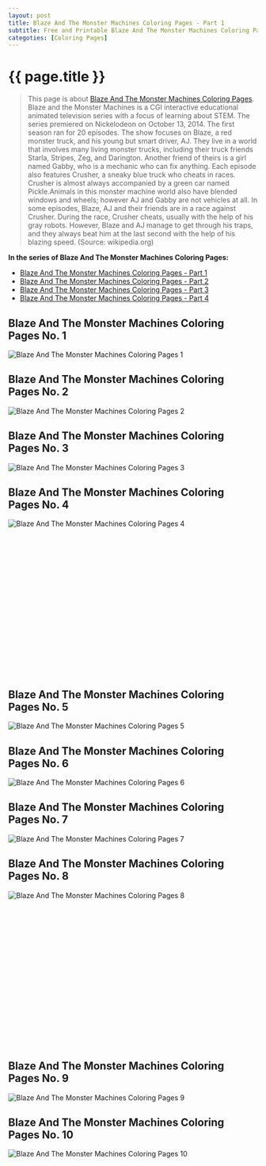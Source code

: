 ```yaml
---
layout: post
title: Blaze And The Monster Machines Coloring Pages - Part 1
subtitle: Free and Printable Blaze And The Monster Machines Coloring Pages - Part 1
categoties: [Coloring Pages]
---
```

{{ page.title }}
================
> This page is about [Blaze And The Monster Machines Coloring Pages](https://hoanghabelle.github.io/). Blaze and the Monster Machines is a CGI interactive educational animated television series with a focus of learning about STEM. The series premiered on Nickelodeon on October 13, 2014. The first season ran for 20 episodes. The show focuses on Blaze, a red monster truck, and his young but smart driver, AJ. They live in a world that involves many living monster trucks, including their truck friends Starla, Stripes, Zeg, and Darington. Another friend of theirs is a girl named Gabby, who is a mechanic who can fix anything. Each episode also features Crusher, a sneaky blue truck who cheats in races. Crusher is almost always accompanied by a green car named Pickle.Animals in this monster machine world also have blended windows and wheels; however AJ and Gabby are not vehicles at all. In some episodes, Blaze, AJ and their friends are in a race against Crusher. During the race, Crusher cheats, usually with the help of his gray robots. However, Blaze and AJ manage to get through his traps, and they always beat him at the last second with the help of his blazing speed. (Source: wikipedia.org)

**In the series of Blaze And The Monster Machines Coloring Pages:**

* [Blaze And The Monster Machines Coloring Pages - Part 1](https://hoanghabelle.github.io/2017/11/15/Blaze-And-The-Monster-Machines-Coloring-Pages-part-1.html)
* [Blaze And The Monster Machines Coloring Pages - Part 2](https://hoanghabelle.github.io/2017/11/15/Blaze-And-The-Monster-Machines-Coloring-Pages-part-2.html)
* [Blaze And The Monster Machines Coloring Pages - Part 3](https://hoanghabelle.github.io/2017/11/15/Blaze-And-The-Monster-Machines-Coloring-Pages-part-3.html)
* [Blaze And The Monster Machines Coloring Pages - Part 4](https://hoanghabelle.github.io/2017/11/15/Blaze-And-The-Monster-Machines-Coloring-Pages-part-4.html)
## Blaze And The Monster Machines Coloring Pages No. 1
![Blaze And The Monster Machines Coloring Pages 1](https://hoanghabelle.github.io/img1/Blaze-And-The-Monster-Machines-Coloring-Pages%20(1).jpg "Blaze And The Monster Machines Coloring Pages 1")

## Blaze And The Monster Machines Coloring Pages No. 2
![Blaze And The Monster Machines Coloring Pages 2](https://hoanghabelle.github.io/img1/Blaze-And-The-Monster-Machines-Coloring-Pages%20(2).jpg "Blaze And The Monster Machines Coloring Pages 2")

## Blaze And The Monster Machines Coloring Pages No. 3
![Blaze And The Monster Machines Coloring Pages 3](https://hoanghabelle.github.io/img1/Blaze-And-The-Monster-Machines-Coloring-Pages%20(3).jpg "Blaze And The Monster Machines Coloring Pages 3")

## Blaze And The Monster Machines Coloring Pages No. 4
![Blaze And The Monster Machines Coloring Pages 4](https://hoanghabelle.github.io/img1/Blaze-And-The-Monster-Machines-Coloring-Pages%20(4).jpg "Blaze And The Monster Machines Coloring Pages 4")

<script async src="//pagead2.googlesyndication.com/pagead/js/adsbygoogle.js"></script><!-- Texxtonly --><ins class="adsbygoogle" style="display:inline-block;width:336px;height:280px" data-ad-client="ca-pub-6753140515841889" data-ad-slot="3207852233"></ins><script>(adsbygoogle = window.adsbygoogle || []).push({}); </script>

## Blaze And The Monster Machines Coloring Pages No. 5
![Blaze And The Monster Machines Coloring Pages 5](https://hoanghabelle.github.io/img1/Blaze-And-The-Monster-Machines-Coloring-Pages%20(5).jpg "Blaze And The Monster Machines Coloring Pages 5")

## Blaze And The Monster Machines Coloring Pages No. 6
![Blaze And The Monster Machines Coloring Pages 6](https://hoanghabelle.github.io/img1/Blaze-And-The-Monster-Machines-Coloring-Pages%20(6).jpg "Blaze And The Monster Machines Coloring Pages 6")

## Blaze And The Monster Machines Coloring Pages No. 7
![Blaze And The Monster Machines Coloring Pages 7](https://hoanghabelle.github.io/img1/Blaze-And-The-Monster-Machines-Coloring-Pages%20(7).jpg "Blaze And The Monster Machines Coloring Pages 7")

## Blaze And The Monster Machines Coloring Pages No. 8
![Blaze And The Monster Machines Coloring Pages 8](https://hoanghabelle.github.io/img1/Blaze-And-The-Monster-Machines-Coloring-Pages%20(8).jpg "Blaze And The Monster Machines Coloring Pages 8")

<script async src="//pagead2.googlesyndication.com/pagead/js/adsbygoogle.js"></script><!-- Texxtonly --><ins class="adsbygoogle" style="display:inline-block;width:336px;height:280px" data-ad-client="ca-pub-6753140515841889" data-ad-slot="3207852233"></ins><script>(adsbygoogle = window.adsbygoogle || []).push({}); </script>

## Blaze And The Monster Machines Coloring Pages No. 9
![Blaze And The Monster Machines Coloring Pages 9](https://hoanghabelle.github.io/img1/Blaze-And-The-Monster-Machines-Coloring-Pages%20(9).jpg "Blaze And The Monster Machines Coloring Pages 9")

## Blaze And The Monster Machines Coloring Pages No. 10
![Blaze And The Monster Machines Coloring Pages 10](https://hoanghabelle.github.io/img1/Blaze-And-The-Monster-Machines-Coloring-Pages%20(10).jpg "Blaze And The Monster Machines Coloring Pages 10")

